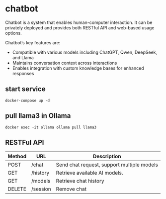 # chatbot

Chatbot is a system that enables human-computer interaction. It can be privately deployed and provides both RESTful API and web-based usage options.

Chatbot‘s key features are:

- Compatible with various models including ChatGPT, Qwen, DeepSeek, and Llama
- Maintains conversation context across interactions
- Enables integration with custom knowledge bases for enhanced responses

## start service
```
docker-compose up -d
```

## pull llama3 in Ollama
```azure
docker exec -it ollama ollama pull llama3
```

## RESTFul API

| Method | URL      | Description                                |
|--------|----------|--------------------------------------------|
| POST   | /chat    | Send chat request, support multiple models |
| GET    | /history | Retrieve available AI models.              |
| GET    | /models  | Retrieve chat history                      |
| DELETE | /session | Remove chat                                |